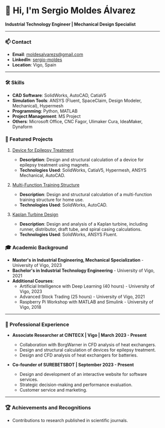 # 👋 Hi, I'm Sergio Moldes Álvarez

**Industrial Technology Engineer | Mechanical Design Specialist**

---

### 📫 Contact

- **Email**: [moldesalvarezs@gmail.com](mailto:moldesalvarezs@gmail.com)
- **LinkedIn**: [sergio-moldes](https://www.linkedin.com/in/sergio-moldes/)
- **Location**: Vigo, Spain

---

### 🛠️ Skills

- **CAD Software**: SolidWorks, AutoCAD, CatiaV5
- **Simulation Tools**: ANSYS (Fluent, SpaceClaim, Design Modeler, Mechanical), Hypermesh
- **Programming**: Python, MATLAB
- **Project Management**: MS Project
- **Others**: Microsoft Office, CNC Fagor, Ulimaker Cura, IdeaMaker, Dynaform

### 🌟 Featured Projects

1. [Device for Epilepsy Treatment](https://github.com/sergio-moldes/dispositivo-epilepsia)
   - **Description**: Design and structural calculation of a device for epilepsy treatment using magnets.
   - **Technologies Used**: SolidWorks, CatiaV5, Hypermesh, ANSYS Mechanical, AutoCAD.

2. [Multi-Function Training Structure](https://github.com/sergio-moldes/entrenamiento-multifuncion)
   - **Description**: Design and structural calculation of a multi-function training structure for home use.
   - **Technologies Used**: SolidWorks, AutoCAD.

3. [Kaplan Turbine Design](https://github.com/sergio-moldes/turbina-kaplan)
   - **Description**: Design and analysis of a Kaplan turbine, including runner, distributor, draft tube, and spiral casing calculations.
   - **Technologies Used**: SolidWorks, ANSYS Fluent.

### 🎓 Academic Background

- **Master's in Industrial Engineering, Mechanical Specialization** - University of Vigo, 2023
- **Bachelor's in Industrial Technology Engineering** - University of Vigo, 2021
- **Additional Courses**:
  - Artificial Intelligence with Deep Learning (40 hours) - University of Vigo, 2023
  - Advanced Stock Trading (25 hours) - University of Vigo, 2021
  - Raspberry Pi Workshop with MATLAB and Simulink - University of Vigo, 2018

---

### 💼 Professional Experience

- **Associate Researcher at CINTECX | Vigo | March 2023 - Present**
  - Collaboration with BorgWarner in CFD analysis of heat exchangers.
  - Design and structural calculation of devices for epilepsy treatment.
  - Design and CFD analysis of heat exchangers for batteries.

- **Co-founder of SUREBETSBOT | September 2023 - Present**
  - Design and development of an interactive website for software services.
  - Strategic decision-making and performance evaluation.
  - Customer service and marketing.

---

### 🏆 Achievements and Recognitions

- Contributions to research published in scientific journals.

